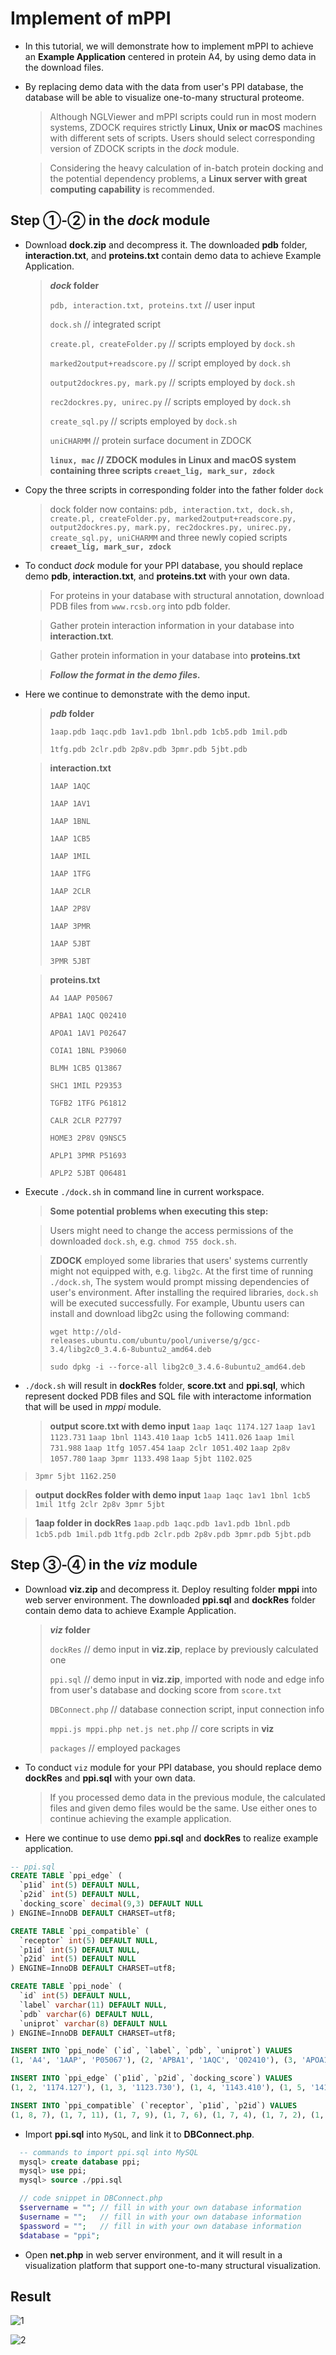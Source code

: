 # Implement of mPPI


- In this tutorial, we will demonstrate how to implement mPPI to achieve an **Example Application** centered in protein A4, by using demo data in the download files.
- By replacing demo data with the data from user's PPI database, the database will be able to visualize one-to-many structural proteome.

    > Although NGLViewer and mPPI scripts could run in most modern systems, ZDOCK requires strictly **Linux, Unix or macOS** machines with different sets of scripts. Users should select corresponding version of ZDOCK scripts in the _dock_ module.

    > Considering the heavy calculation of in-batch protein docking and the potential dependency problems, a **Linux server with great computing capability** is recommended.



## Step ①-② in the _dock_ module

- Download **dock.zip** and decompress it. The downloaded **pdb** folder, **interaction.txt**, and **proteins.txt** contain demo data to achieve Example Application.

   > **_dock_ folder**
   >
   > `pdb, interaction.txt, proteins.txt` // user input
   >
   > `dock.sh` // integrated script
   >
   > `create.pl, createFolder.py` // scripts employed by `dock.sh`
   >
   > `marked2output+readscore.py` // script employed by `dock.sh`
   >
   > `output2dockres.py, mark.py` // scripts employed by `dock.sh`
   >
   > `rec2dockres.py, unirec.py` // scripts employed by `dock.sh`
   >
   > `create_sql.py` // scripts employed by `dock.sh`
   >
   > `uniCHARMM` // protein surface document in ZDOCK
   >
   > **`linux, mac` // ZDOCK modules in Linux and macOS system containing three scripts `creaet_lig, mark_sur, zdock`**
   
- Copy the three scripts in corresponding folder into the father folder `dock`
  
  > dock folder now contains: `pdb, interaction.txt, dock.sh, create.pl, createFolder.py, marked2output+readscore.py, output2dockres.py, mark.py, rec2dockres.py, unirec.py, create_sql.py, uniCHARMM` and three newly copied scripts **`creaet_lig, mark_sur, zdock`**
  
- To conduct _dock_ module for your PPI database, you should replace demo **pdb**, **interaction.txt**, and **proteins.txt** with your own data.
   > For proteins in your database with structural annotation, download PDB files from `www.rcsb.org` into pdb folder.
   
   > Gather protein interaction information in your database into **interaction.txt**.
   
   > Gather protein information in your database into **proteins.txt**
   
   > _**Follow the format in the demo files.**_

- Here we continue to demonstrate with the demo input.
  > **_pdb_ folder** 
  > 
  > `1aap.pdb 1aqc.pdb 1av1.pdb 1bnl.pdb 1cb5.pdb 1mil.pdb` 
  > 
  > `1tfg.pdb 2clr.pdb 2p8v.pdb 3pmr.pdb 5jbt.pdb`

    > **interaction.txt** 
    >
    > `1AAP 1AQC`
    >
    > `1AAP 1AV1`
    >
    > `1AAP 1BNL`
    >
    > `1AAP 1CB5`
    >
    > `1AAP 1MIL`
    >
    > `1AAP 1TFG`
    >
    > `1AAP 2CLR`
    >
    > `1AAP 2P8V`
    >
    > `1AAP 3PMR`
    >
    > `1AAP 5JBT`
    >
    > `3PMR 5JBT`
  
    > **proteins.txt** 
    >
    > `A4 1AAP P05067`
    >
    > `APBA1 1AQC Q02410`
    >
    > `APOA1 1AV1 P02647`
    >
    > `COIA1 1BNL P39060`
    >
    > `BLMH 1CB5 Q13867`
    >
    > `SHC1 1MIL P29353`
    >
    > `TGFB2 1TFG P61812`
    >
    > `CALR 2CLR P27797`
    >
    > `HOME3 2P8V Q9NSC5`
    >
    > `APLP1 3PMR P51693`
    >
    > `APLP2 5JBT Q06481`
  
- Execute `./dock.sh` in command line in current workspace.
  > **Some potential problems when executing this step:**

  > Users might need to change the access permissions of the downloaded `dock.sh`, e.g. `chmod 755 dock.sh`.

  > **ZDOCK** employed some libraries that users' systems currently might not equipped with, e.g. `libg2c`. At the first time of running `./dock.sh`, The system would prompt missing dependencies of user's environment. After installing the required libraries, `dock.sh` will be executed successfully. For example, Ubuntu users can install and download libg2c using the following command:
  >
  > `wget http://old-releases.ubuntu.com/ubuntu/pool/universe/g/gcc-3.4/libg2c0_3.4.6-8ubuntu2_amd64.deb`
  >
  > `sudo dpkg -i --force-all libg2c0_3.4.6-8ubuntu2_amd64.deb`
  
- `./dock.sh` will result in **dockRes** folder, **score.txt** and **ppi.sql**, which represent docked PDB files and SQL file with interactome information that will be used in _mppi_ module.
  
   > **output score.txt with demo input** 
   > `1aap 1aqc 1174.127`
   > `1aap 1av1 1123.731`
   > `1aap 1bnl 1143.410`
   > `1aap 1cb5 1411.026`
   > `1aap 1mil 731.988`
   > `1aap 1tfg 1057.454`
   > `1aap 2clr 1051.402`
   > `1aap 2p8v 1057.780`
   > `1aap 3pmr 1133.498`
   > `1aap 5jbt 1102.025`
> `3pmr 5jbt 1162.250`

   > **output dockRes folder with demo input** 
> `1aap 1aqc 1av1 1bnl 1cb5 1mil 1tfg 2clr 2p8v 3pmr 5jbt`

   > **1aap folder in dockRes** 
   > `1aap.pdb 1aqc.pdb 1av1.pdb 1bnl.pdb 1cb5.pdb 1mil.pdb` 
   > `1tfg.pdb 2clr.pdb 2p8v.pdb 3pmr.pdb 5jbt.pdb`



## Step ③-④ in the _viz_ module

- Download **viz.zip** and decompress it. Deploy resulting folder **mppi** into web server environment. The downloaded **ppi.sql** and **dockRes** folder contain demo data to achieve Example Application.
  
   > **_viz_ folder** 
   >
   > `dockRes` // demo input in **viz.zip**, replace by previously calculated one
   >
   > `ppi.sql` // demo input in **viz.zip**, imported with node and edge info from user's database and docking score from `score.txt`
   >
   > `DBConnect.php` // database connection script, input connection info
   >
   > `mppi.js mppi.php net.js net.php` // core scripts in **viz**
   >
   > `packages` // employed packages
   
- To conduct `viz` module for your PPI database, you should replace demo **dockRes** and **ppi.sql** with your own data.
   > If you processed demo data in the previous module, the calculated files and given demo files would be the same. Use either ones to continue achieving the example application.
   
- Here we continue to use demo **ppi.sql** and **dockRes** to realize example application.
```sql
-- ppi.sql 
CREATE TABLE `ppi_edge` (
  `p1id` int(5) DEFAULT NULL,
  `p2id` int(5) DEFAULT NULL,
  `docking_score` decimal(9,3) DEFAULT NULL
) ENGINE=InnoDB DEFAULT CHARSET=utf8;

CREATE TABLE `ppi_compatible` (
  `receptor` int(5) DEFAULT NULL,
  `p1id` int(5) DEFAULT NULL,
  `p2id` int(5) DEFAULT NULL
) ENGINE=InnoDB DEFAULT CHARSET=utf8;

CREATE TABLE `ppi_node` (
  `id` int(5) DEFAULT NULL,
  `label` varchar(11) DEFAULT NULL,
  `pdb` varchar(6) DEFAULT NULL,
  `uniprot` varchar(8) DEFAULT NULL
) ENGINE=InnoDB DEFAULT CHARSET=utf8;

INSERT INTO `ppi_node` (`id`, `label`, `pdb`, `uniprot`) VALUES
(1, 'A4', '1AAP', 'P05067'), (2, 'APBA1', '1AQC', 'Q02410'), (3, 'APOA1', '1AV1', 'P02647'), (4, 'COIA1', '1BNL', 'P39060'), (5, 'BLMH', '1CB5', 'Q13867'), (6, 'SHC1', '1MIL', 'P29353'), (7, 'TGFB2', '1TFG', 'P61812'), (8, 'CALR', '2CLR', 'P27797'), (9, 'HOME3', '2P8V', 'Q9NSC5'), (10, 'APLP1', '3PMR', 'P51693'), (11, 'APLP2', '5JBT', 'Q06481');

INSERT INTO `ppi_edge` (`p1id`, `p2id`, `docking_score`) VALUES
(1, 2, '1174.127'), (1, 3, '1123.730'), (1, 4, '1143.410'), (1, 5, '1411.025'), (1, 6, '731.988'), (1, 7, '1057.454'), (1, 8, '1051.402'), (1, 9, '1057.780'), (1, 10, '1133.499'), (1, 11, '1102.025'), (10, 11, '1162.250');

INSERT INTO `ppi_compatible` (`receptor`, `p1id`, `p2id`) VALUES
(1, 8, 7), (1, 7, 11), (1, 7, 9), (1, 7, 6), (1, 7, 4), (1, 7, 2), (1, 7, 10), (1, 11, 6), (1, 9, 6), (1, 6, 5), (1, 6, 10), (10, 11, 1);
```

- Import **ppi.sql** into `MySQL`, and link it to **DBConnect.php**.
```sql
  -- commands to import ppi.sql into MySQL
  mysql> create database ppi;
  mysql> use ppi;
  mysql> source ./ppi.sql
```
```php
  // code snippet in DBConnect.php
  $servername = ""; // fill in with your own database information
  $username = "";   // fill in with your own database information
  $password = "";   // fill in with your own database information
  $database = "ppi";
```
- Open **net.php** in web server environment, and it will result in a visualization platform that support one-to-many structural visualization.



## Result

![1](1.png)

![2](2.png)
